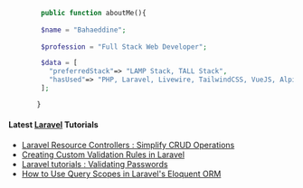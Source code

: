 ```php
        public function aboutMe(){  
        
        $name = "Bahaeddine";
        
        $profession = "Full Stack Web Developer";

        $data = [
          "preferredStack"=> "LAMP Stack, TALL Stack",
          "hasUsed"=> "PHP, Laravel, Livewire, TailwindCSS, VueJS, AlpineJS"
        ];

       }
```
#### Latest [Laravel](https://aliendev.org) Tutorials

- [Laravel Resource Controllers : Simplify CRUD Operations](https://aliendev.org/blog/post/laravel-resource-controllers-simplify-crud-operations)
- [Creating Custom Validation Rules in Laravel](https://aliendev.org/blog/post/creating-custom-validation-rules-in-laravel)
- [Laravel tutorials : Validating Passwords](https://aliendev.org/blog/post/laravel-tutorials-validating-passwords)
- [How to Use Query Scopes in Laravel's Eloquent ORM](https://aliendev.org/blog/post/how-to-use-query-scopes-in-laravel-s-eloquent-orm)
